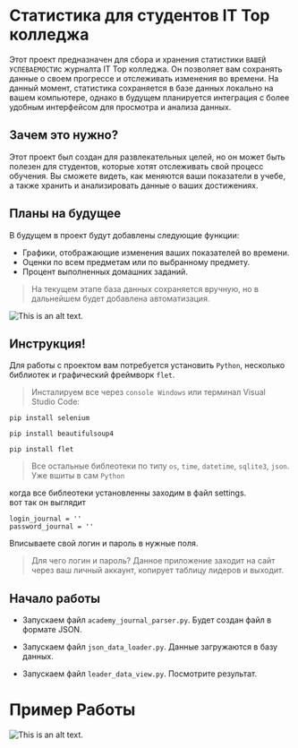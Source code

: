 # Статистика для студентов IT Top колледжа

Этот проект предназначен для сбора и хранения статистики `ВАШЕЙ УСПЕВАЕМОСТИ`с журналта IT Top колледжа. Он позволяет вам сохранять данные о своем прогрессе и отслеживать изменения во времени. На данный момент, статистика сохраняется в базе данных локально на вашем компьютере, однако в будущем планируется интеграция с более удобным интерфейсом для просмотра и анализа данных.

## Зачем это нужно?

Этот проект был создан для развлекательных целей, но он может быть полезен для студентов, которые хотят отслеживать свой процесс обучения. Вы сможете видеть, как меняются ваши показатели в учебе, а также хранить и анализировать данные о ваших достижениях.

## Планы на будущее

В будущем в проект будут добавлены следующие функции:
- Графики, отображающие изменения ваших показателей во времени.
- Оценки по всем предметам или по выбранному предмету.
- Процент выполненных домашних заданий.

>На текущем этапе база данных сохраняется вручную, но в дальнейшем будет добавлена автоматизация.

![This is an alt text.](https://i.imgur.com/KwhPEO9.jpeg "This is a sample image.")

## Инструкция!

Для работы с проектом вам потребуется установить `Python`, несколько библиотек и графический фреймворк `flet`.

> Инсталируем все через `console Windows` или терминал Visual Studio Code:
```
pip install selenium
```
```
pip install beautifulsoup4
```
```
pip install flet
```
>Все остальные библеотеки по типу `os`, `time`, `datetime`, `sqlite3`, `json`. Уже вшиты в сам `Python`

когда все библеотеки установленны заходим в файл settings.<br>
вот так он выглядит
```
login_journal = ''
password_journal = ''

```

Вписываете свой логин и пароль в нужные поля. 
>Для чего логин и пароль?
Данное приложение заходит на сайт через ваш личный аккаунт, копирует таблицу лидеров и выходит.

## Начало работы

- Запускаем файл `academy_journal_parser.py`. Будет создан файл в формате JSON.

- Запускаем файл `json_data_loader.py`. Данные загружаются в базу данных.

- Запускаем файл `leader_data_view.py`. Посмотрите результат.

# Пример Работы
![This is an alt text.](https://i.imgur.com/hxpnF7F.png "This is a sample image.")



